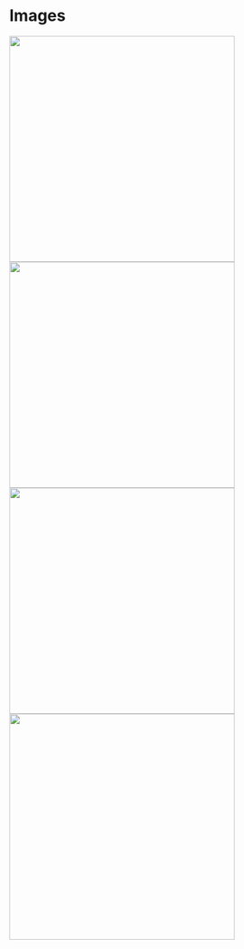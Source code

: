 # Images

<img src="https://github.com/yaksh1/Hamara-Sehyog/assets/95672067/9f3e0d29-ad1e-46c0-b0fe-a27636e648a8" height="400">
<img src="https://github.com/yaksh1/Hamara-Sehyog/assets/95672067/0028d59e-243d-4855-9040-16dc47b993e2" height="400">
<img src="https://github.com/yaksh1/Hamara-Sehyog/assets/95672067/5a215dee-0009-4dfe-ad43-61993fc806b3" height="400">
<img src="https://github.com/yaksh1/Hamara-Sehyog/assets/95672067/e8f1210f-399e-4d54-8617-7bef314157ca" height="400">

